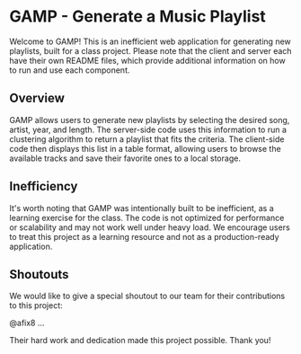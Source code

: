 # GAMP - Generate a Music Playlist

Welcome to GAMP! This is an inefficient web application for generating new playlists, built for a class project. Please note that the client and server each have their own README files, which provide additional information on how to run and use each component.

## Overview

GAMP allows users to generate new playlists by selecting the desired song, artist, year, and length. The server-side code uses this information to run a clustering algorithm to return a playlist that fits the criteria. The client-side code then displays this list in a table format, allowing users to browse the available tracks and save their favorite ones to a local storage.

## Inefficiency

It's worth noting that GAMP was intentionally built to be inefficient, as a learning exercise for the class. The code is not optimized for performance or scalability and may not work well under heavy load. We encourage users to treat this project as a learning resource and not as a production-ready application.

## Shoutouts

We would like to give a special shoutout to our team for their contributions to this project:

@afix8 ...

Their hard work and dedication made this project possible. Thank you!